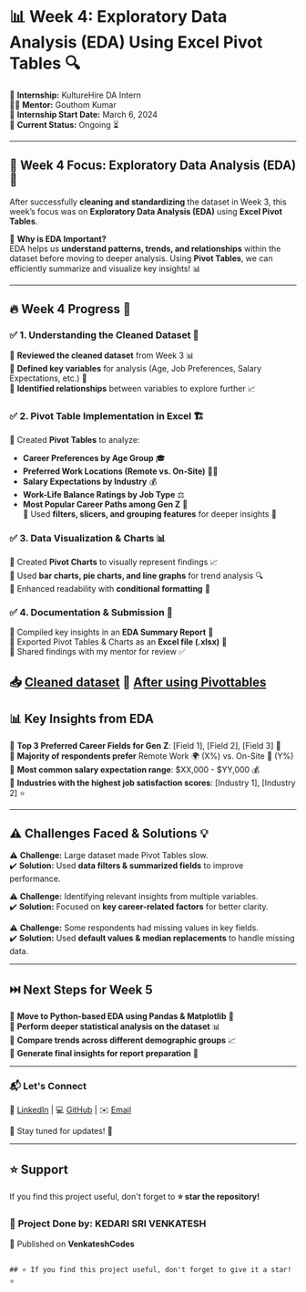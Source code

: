 # 📊 Week 4: Exploratory Data Analysis (EDA) Using Excel Pivot Tables 🔍  

🚀 **Internship:** KultureHire DA Intern  
👨‍🏫 **Mentor:** Gouthom Kumar  
📅 **Internship Start Date:** March 6, 2024  
📍 **Current Status:** Ongoing ⏳  

---

## 📢 Week 4 Focus: Exploratory Data Analysis (EDA) 🎯  

After successfully **cleaning and standardizing** the dataset in Week 3, this week’s focus was on **Exploratory Data Analysis (EDA)** using **Excel Pivot Tables**.  

📌 **Why is EDA Important?**  
EDA helps us **understand patterns, trends, and relationships** within the dataset before moving to deeper analysis. Using **Pivot Tables**, we can efficiently summarize and visualize key insights! 📊  

---

## 🔥 Week 4 Progress 🚀  

### ✅ **1. Understanding the Cleaned Dataset** 📂  
🔹 **Reviewed the cleaned dataset** from Week 3 📊  
🔹 **Defined key variables** for analysis (Age, Job Preferences, Salary Expectations, etc.) 🔎  
🔹 **Identified relationships** between variables to explore further 📈  

### ✅ **2. Pivot Table Implementation in Excel** 🏗️  
🔸 Created **Pivot Tables** to analyze:  
   - **Career Preferences by Age Group** 🎓  
   - **Preferred Work Locations (Remote vs. On-Site)** 🏡🏢  
   - **Salary Expectations by Industry** 💰  
   - **Work-Life Balance Ratings by Job Type** ⚖️  
   - **Most Popular Career Paths among Gen Z** 🚀  
🔸 Used **filters, slicers, and grouping features** for deeper insights 🎯  

### ✅ **3. Data Visualization & Charts** 📊  
🔹 Created **Pivot Charts** to visually represent findings 📈  
🔹 Used **bar charts, pie charts, and line graphs** for trend analysis 🔍  
🔹 Enhanced readability with **conditional formatting** 🎨  

### ✅ **4. Documentation & Submission** 📑  
🔸 Compiled key insights in an **EDA Summary Report** 📝  
🔸 Exported Pivot Tables & Charts as an **Excel file (.xlsx)** 📂  
🔸 Shared findings with my mentor for review ✅  

📥 **[Cleaned dataset](https://github.com/venkateshcodes/Internship/blob/bec9e50ae97f81c188eec6c0698d20f604a05c6e/KultureHire%20DA%20Intern/EDA%20Process%20week-04/Cleaned%20dataset.xlsx)**
📑 **[After using Pivottables](https://github.com/venkateshcodes/Internship/blob/bd9ab66d423b123d95bc1be5ea7ebd8b533ae17e/KultureHire%20DA%20Intern/EDA%20Process%20week-04/New%20Responses.xlsx)**
---

## 📊 Key Insights from EDA  

🔹 **Top 3 Preferred Career Fields for Gen Z**: [Field 1], [Field 2], [Field 3] 🎯  
🔹 **Majority of respondents prefer** Remote Work 🌍 (X%) vs. On-Site 🏢 (Y%)  
🔹 **Most common salary expectation range**: $XX,000 - $YY,000 💰  
🔹 **Industries with the highest job satisfaction scores**: [Industry 1], [Industry 2] ⭐  

---

## ⚠️ Challenges Faced & Solutions 💡  

⚠️ **Challenge:** Large dataset made Pivot Tables slow.  
✔️ **Solution:** Used **data filters & summarized fields** to improve performance.  

⚠️ **Challenge:** Identifying relevant insights from multiple variables.  
✔️ **Solution:** Focused on **key career-related factors** for better clarity.  

⚠️ **Challenge:** Some respondents had missing values in key fields.  
✔️ **Solution:** Used **default values & median replacements** to handle missing data.  

---

## ⏭️ Next Steps for Week 5  

🚀 **Move to Python-based EDA using Pandas & Matplotlib** 🐍  
🚀 **Perform deeper statistical analysis on the dataset** 📊  
🚀 **Compare trends across different demographic groups** 📈  
🚀 **Generate final insights for report preparation** 📝  

---

### 📬 Let's Connect  

💼 [LinkedIn](https://www.linkedin.com/in/kedari-sri-venkatesh-359056347) | 💻 [GitHub](https://github.com/venkateshcodes) | ✉️ [Email](srivenkatesh6.k@gmail.com)  

🔔 Stay tuned for updates! 🌟  

---

## ⭐ Support  
If you find this project useful, don't forget to **⭐ star the repository!**  

### 📌 **Project Done by:** **KEDARI SRI VENKATESH**  
📢 Published on **VenkateshCodes**  
```

## ⭐ If you find this project useful, don't forget to give it a star! ⭐
